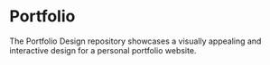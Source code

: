 # Portfolio
The Portfolio Design repository showcases a visually appealing and interactive design for a personal portfolio website.
